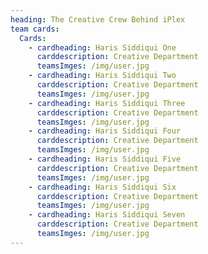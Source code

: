 ```yaml
---
heading: The Creative Crew Behind iPlex
team cards:
  Cards:
    - cardheading: Haris Siddiqui One
      carddescription: Creative Department
      teamsImges: /img/user.jpg
    - cardheading: Haris Siddiqui Two
      carddescription: Creative Department
      teamsImges: /img/user.jpg
    - cardheading: Haris Siddiqui Three
      carddescription: Creative Department
      teamsImges: /img/user.jpg
    - cardheading: Haris Siddiqui Four
      carddescription: Creative Department
      teamsImges: /img/user.jpg
    - cardheading: Haris Siddiqui Five
      carddescription: Creative Department
      teamsImges: /img/user.jpg
    - cardheading: Haris Siddiqui Six
      carddescription: Creative Department
      teamsImges: /img/user.jpg
    - cardheading: Haris Siddiqui Seven
      carddescription: Creative Department
      teamsImges: /img/user.jpg
---
```

